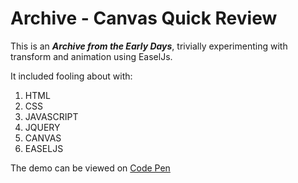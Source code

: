 # Archive - Canvas Quick Review

This is an **_Archive from the Early Days_**, trivially experimenting with
transform and animation using EaselJs.

It included fooling about with:

1. HTML
2. CSS
3. JAVASCRIPT
4. JQUERY
5. CANVAS
6. EASELJS

The demo can be viewed on [Code Pen](http://codepen.io/vamtiger/full/aNGYaR/)

